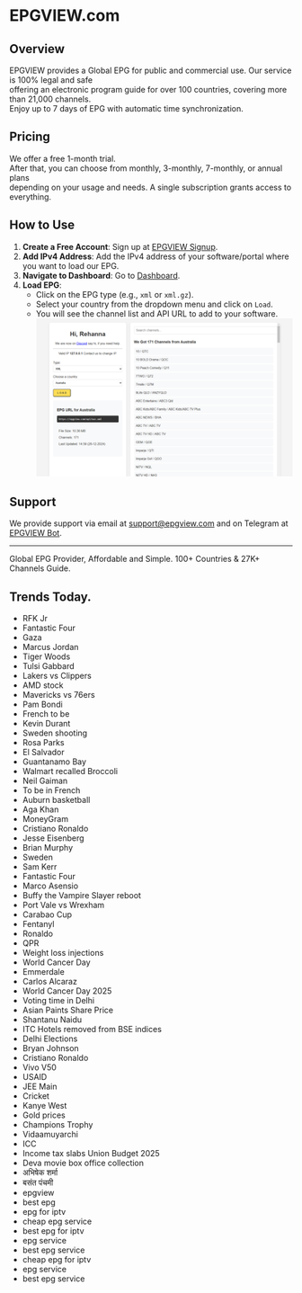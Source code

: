 # EPGVIEW.com



## Overview
EPGVIEW provides a Global EPG for public and commercial use. Our service is 100% legal and safe\
offering an electronic program guide for over 100 countries, covering more than 21,000 channels.\
Enjoy up to 7 days of EPG with automatic time synchronization.

## Pricing
We offer a free 1-month trial. \
After that, you can choose from monthly, 3-monthly, 7-monthly, or annual plans \
depending on your usage and needs. A single subscription grants access to everything.

## How to Use
1. **Create a Free Account**: Sign up at [EPGVIEW Signup](https://epgview.com/signup.php).
2. **Add IPv4 Address**: Add the IPv4 address of your software/portal where you want to load our EPG.
3. **Navigate to Dashboard**: Go to [Dashboard](https://epgview.com/dashboard.php).
4. **Load EPG**:
   - Click on the EPG type (e.g., `xml` or `xml.gz`).
   - Select your country from the dropdown menu and click on `Load`.
   - You will see the channel list and API URL to add to your software.
![EPGVIEW](img/dashboard.png)
## Support
We provide support via email at [support@epgview.com](mailto:support@epgview.com) and on Telegram at [EPGVIEW Bot](https://t.me/epgview_bot).

---

Global EPG Provider, Affordable and Simple. 100+ Countries & 27K+ Channels Guide.

## Trends Today.

- RFK Jr
- Fantastic Four
- Gaza
- Marcus Jordan
- Tiger Woods
- Tulsi Gabbard
- Lakers vs Clippers
- AMD stock
- Mavericks vs 76ers
- Pam Bondi
- French to be
- Kevin Durant
- Sweden shooting
- Rosa Parks
- El Salvador
- Guantanamo Bay
- Walmart recalled Broccoli
- Neil Gaiman
- To be in French
- Auburn basketball
- Aga Khan
- MoneyGram
- Cristiano Ronaldo
- Jesse Eisenberg
- Brian Murphy
- Sweden
- Sam Kerr
- Fantastic Four
- Marco Asensio
- Buffy the Vampire Slayer reboot
- Port Vale vs Wrexham
- Carabao Cup
- Fentanyl
- Ronaldo
- QPR
- Weight loss injections
- World Cancer Day
- Emmerdale
- Carlos Alcaraz
- World Cancer Day 2025
- Voting time in Delhi
- Asian Paints Share Price
- Shantanu Naidu
- ITC Hotels removed from BSE indices
- Delhi Elections
- Bryan Johnson
- Cristiano Ronaldo
- Vivo V50
- USAID
- JEE Main
- Cricket
- Kanye West
- Gold prices
- Champions Trophy
- Vidaamuyarchi
- ICC
- Income tax slabs Union Budget 2025
- Deva movie box office collection
- अभिषेक शर्मा
- बसंत पंचमी
- epgview
- best epg
- epg for iptv
- cheap epg service
- best epg for iptv
- epg service
- best epg service
- cheap epg for iptv
- epg service
- best epg service
